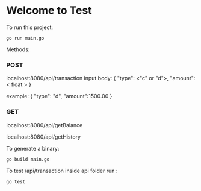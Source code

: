 # Welcome to Test

To run this project:
```
go run main.go
```
Methods:
### POST 
localhost:8080/api/transaction
input body: 
{
	"type": <"c" or "d">,
	"amount": < float >
}

example:
{
	"type": "d",
	"amount":1500.00
}

### GET
localhost:8080/api/getBalance

localhost:8080/api/getHistory

To generate a binary:
```
go build main.go
```

To test /api/transaction inside api folder run :
```
go test
```
